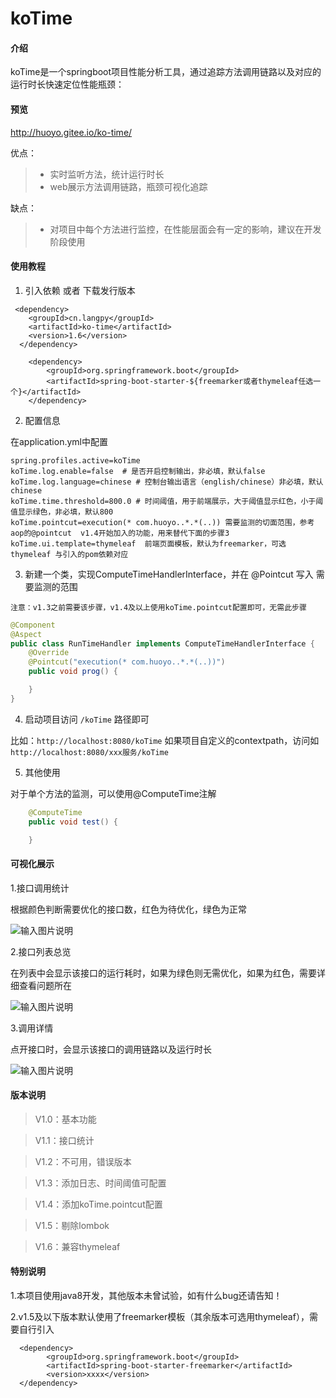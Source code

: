 # koTime

#### 介绍
koTime是一个springboot项目性能分析工具，通过追踪方法调用链路以及对应的运行时长快速定位性能瓶颈：

#### 预览

http://huoyo.gitee.io/ko-time/



优点：
> * 实时监听方法，统计运行时长
> * web展示方法调用链路，瓶颈可视化追踪



缺点：
> * 对项目中每个方法进行监控，在性能层面会有一定的影响，建议在开发阶段使用


#### 使用教程

1.  引入依赖 或者 下载发行版本
```
 <dependency>
    <groupId>cn.langpy</groupId>
    <artifactId>ko-time</artifactId>
    <version>1.6</version>
  </dependency>
```

```
    <dependency>
        <groupId>org.springframework.boot</groupId>
        <artifactId>spring-boot-starter-${freemarker或者thymeleaf任选一个}</artifactId>
    </dependency>
```
2.  配置信息

在application.yml中配置
```
spring.profiles.active=koTime
koTime.log.enable=false  # 是否开启控制输出，非必填，默认false
koTime.log.language=chinese # 控制台输出语言（english/chinese）非必填，默认chinese
koTime.time.threshold=800.0 # 时间阈值，用于前端展示，大于阈值显示红色，小于阈值显示绿色，非必填，默认800
koTime.pointcut=execution(* com.huoyo..*.*(..)) 需要监测的切面范围，参考aop的@pointcut  v1.4开始加入的功能，用来替代下面的步骤3
koTime.ui.template=thymeleaf  前端页面模板，默认为freemarker，可选thymeleaf 与引入的pom依赖对应
```


3.  新建一个类，实现ComputeTimeHandlerInterface，并在 @Pointcut 写入 需要监测的范围

`注意：v1.3之前需要该步骤，v1.4及以上使用koTime.pointcut配置即可，无需此步骤`

```java
@Component
@Aspect
public class RunTimeHandler implements ComputeTimeHandlerInterface {
    @Override
    @Pointcut("execution(* com.huoyo..*.*(..))")
    public void prog() {

    }
}

```

4.  启动项目访问 `/koTime` 路径即可

比如：`http://localhost:8080/koTime`
如果项目自定义的contextpath，访问如`http://localhost:8080/xxx服务/koTime`

5.  其他使用

对于单个方法的监测，可以使用@ComputeTime注解

```java
    @ComputeTime
    public void test() {

    }
```

#### 可视化展示

1.接口调用统计

根据颜色判断需要优化的接口数，红色为待优化，绿色为正常

![输入图片说明](https://images.gitee.com/uploads/images/2020/1210/192544_932c9e75_1625471.png "屏幕截图.png")

2.接口列表总览

在列表中会显示该接口的运行耗时，如果为绿色则无需优化，如果为红色，需要详细查看问题所在

![输入图片说明](https://images.gitee.com/uploads/images/2020/1210/192615_192e1123_1625471.png "屏幕截图.png")

3.调用详情

点开接口时，会显示该接口的调用链路以及运行时长

![输入图片说明](https://images.gitee.com/uploads/images/2020/1211/191651_15b5424b_1625471.png "屏幕截图.png")

#### 版本说明

> V1.0：基本功能

> V1.1：接口统计

> V1.2：不可用，错误版本

> V1.3：添加日志、时间阈值可配置

> V1.4：添加koTime.pointcut配置

> V1.5：剔除lombok

> V1.6：兼容thymeleaf

#### 特别说明

1.本项目使用java8开发，其他版本未曾试验，如有什么bug还请告知！

2.v1.5及以下版本默认使用了freemarker模板（其余版本可选用thymeleaf），需要自行引入

```
  <dependency>
        <groupId>org.springframework.boot</groupId>
        <artifactId>spring-boot-starter-freemarker</artifactId>
        <version>xxxx</version>
  </dependency>
```


